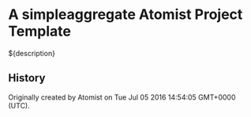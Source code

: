 # A simpleaggregate Atomist Project Template

${description}

History
-------

Originally created by Atomist on Tue Jul 05 2016 14:54:05 GMT+0000 (UTC).
